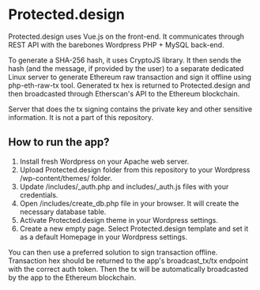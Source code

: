 # Protected.design
Protected.design uses Vue.js on the front-end. It communicates through REST API with the barebones Wordpress PHP + MySQL back-end.

To generate a SHA-256 hash, it uses CryptoJS library. It then sends the hash (and the message, if provided by the user) to a separate dedicated Linux server to generate Ethereum raw transaction and sign it offline using php-eth-raw-tx tool. Generated tx hex is returned to Protected.design and then broadcasted through Etherscan's API to the Ethereum blockchain.

Server that does the tx signing contains the private key and other sensitive information. It is not a part of this repository.


## How to run the app? ##

1. Install fresh Wordpress on your Apache web server.
2. Upload Protected.design folder from this repository to your Wordpress /wp-content/themes/ folder.
3. Update /includes/_auth.php and includes/_auth.js files with your credentials.
4. Open /includes/create_db.php file in your browser. It will create the necessary database table.
5. Activate Protected.design theme in your Wordpress settings.
6. Create a new empty page. Select Protected.design template and set it as a default Homepage in your Wordpress settings.


You can then use a preferred solution to sign transaction offline. Transaction hex should be returned to the app's broadcast_tx/tx endpoint with the correct auth token. Then the tx will be automatically broadcasted by the app to the Ethereum blockchain.

